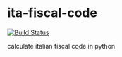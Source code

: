 ita-fiscal-code
===============
[![Build Status](https://travis-ci.org/matcecco/ita-fiscal-code.png?branch=master)](https://travis-ci.org/matcecco/ita-fiscal-code)

calculate italian fiscal code in python
